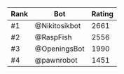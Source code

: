 Rank|Bot|Rating
---|---|---
#1|@Nikitosikbot|2661
#2|@RaspFish|2556
#3|@OpeningsBot|1990
#4|@pawnrobot|1451

